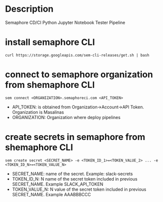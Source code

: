 # Description
Semaphore CD/CI Python Jupyter Notebook Tester Pipeline

# install semaphore CLI
```
curl https://storage.googleapis.com/sem-cli-releases/get.sh | bash
```

# connect to semaphore organization from shemaphore CLI
```
sem connect <ORGANIZATION>.semaphoreci.com <API_TOKEN>
```

  - API_TOKEN: is obtained from Organization->Account->API Token. Organization is Masalinas
  - ORGANIZATION: Organization where deploy pipelines

# create secrets in semaphore from shemaphore CLI
```
sem create secret <SECRET_NAME> -e <TOKEN_ID_1>=<TOKEN_VALUE_2> ... -e <TOKEN_ID_N>=<TOKEN_VALUE_N>
```

  - SECRET_NAME: name of the secret. Example: slack-secrets
  - TOKEN_ID_N: N name of the secret token included in previous SECRET_NAME. Example SLACK_API_TOKEN
  - TOKEN_VALUE_N: N value of the secret token included in previous SECRET_NAME. Example AAABBBCCC
